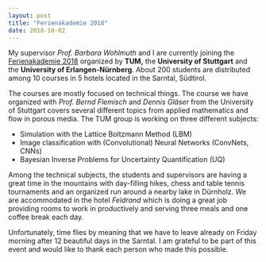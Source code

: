 ```yaml
---
layout: post
title: "Ferienakademie 2018"
date: 2018-10-02
---
```


My supervisor _Prof. Barbara Wohlmuth_ and I are currently joining the [Ferienakademie 2018](https://www.ferienakademie.de/) organized by __TUM,__ the __University of Stuttgart__ and the __University of Erlangen-Nürnberg__.
About 200 students are distributed among 10 courses in 5 hotels located in the Sarntal, Südtirol.

The courses are mostly focused on technical things.
The course we have organized with _Prof. Bernd Flemisch_ and _Dennis Gläser_ from the University of Stuttgart covers several different topics from applied mathematics and flow in porous media.
The TUM group is working on three different subjects:
- Simulation with the Lattice Boltzmann Method (LBM)
- Image classification with (Convolutional) Neural Networks (ConvNets, CNNs)
- Bayesian Inverse Problems for Uncertainty Quantification (UQ)

Among the technical subjects, the students and supervisors are having a great time in the mountains with day-filling hikes, chess and table tennis tournaments and an organized run around a nearby lake in Dürnholz.
We are accommodated in the hotel _Feldrand_ which is doing a great job providing rooms to work in productively and serving three meals and one coffee break each day.

Unfortunately, time flies by meaning that we have to leave already on Friday morning after 12 beautiful days in the Sarntal.
I am grateful to be part of this event and would like to thank each person who made this possible.

